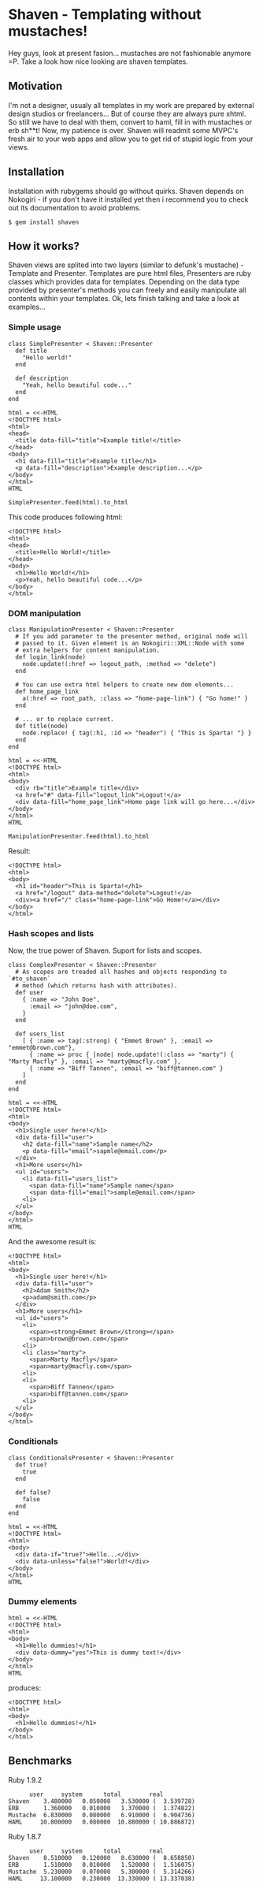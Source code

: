 # Shaven - Templating without mustaches!

Hey guys, look at present fasion... mustaches are not fashionable anymore =P.
Take a look how nice looking are shaven templates.

## Motivation

I'm not a designer, usualy all templates in my work are prepared by external
design studios or freelancers... But of course they are always pure xhtml.
So still we have to deal with them, convert to haml, fill in with mustaches or
erb sh**t! Now, my patience is over. Shaven will readmit some MVPC's fresh
air to your web apps and allow you to get rid of stupid logic from your views. 

## Installation

Installation with rubygems should go without quirks. Shaven depends on Nokogiri - if
you don't have it installed yet then i recommend you to check out its documentation
to avoid problems.

    $ gem install shaven

## How it works?

Shaven views are splited into two layers (similar to defunk's mustache) - Template
and Presenter. Templates are pure html files, Presenters are ruby classes
which provides data for templates. Depending on the data type provided by
presenter's methods you can freely and easily manipulate all contents within
your templates. Ok, lets finish talking and take a look at examples...

### Simple usage

    class SimplePresenter < Shaven::Presenter
      def title
      	"Hello world!"
      end

      def description
        "Yeah, hello beautiful code..."
      end
    end

    html = <<-HTML
    <!DOCTYPE html>
    <html>
    <head>
      <title data-fill="title">Example title!</title>
    </head>
    <body>
      <h1 data-fill="title">Example title</h1>
      <p data-fill="description">Example description...</p>
    </body>
    </html>
    HTML

    SimplePresenter.feed(html).to_html

This code produces following html:

    <!DOCTYPE html>
    <html>
    <head>
      <title>Hello World!</title>
    </head>
    <body>
      <h1>Hello World!</h1>
      <p>Yeah, hello beautiful code...</p>
    </body>
    </html>

### DOM manipulation

    class ManipulationPresenter < Shaven::Presenter
      # If you add parameter to the presenter method, original node will
      # passed to it. Given element is an Nokogiri::XML::Node with some
      # extra helpers for content manipulation. 
      def login_link(node)
        node.update!(:href => logout_path, :method => "delete")
      end

      # You can use extra html helpers to create new dom elements...
      def home_page_link
        a(:href => root_path, :class => "home-page-link") { "Go home!" }
      end
 
      # ... or to replace current.
      def title(node)
        node.replace! { tag(:h1, :id => "header") { "This is Sparta! "} }
      end
    end

    html = <<-HTML
    <!DOCTYPE html>
    <html>
    <body>
      <div rb="title">Example title</div>
      <a href="#" data-fill="logout_link">Logout!</a>
      <div data-fill="home_page_link">Home page link will go here...</div>
    </body>
    </html>
    HTML

    ManipulationPresenter.feed(html).to_html

Result:

    <!DOCTYPE html>
    <html>
    <body>
      <h1 id="header">This is Sparta!</h1>
      <a href="/logout" data-method="delete">Logout!</a>
      <div><a href="/" class="home-page-link">Go Home!</a></div>
    </body>
    </html>
    
### Hash scopes and lists

Now, the true power of Shaven. Suport for lists and scopes.

    class ComplexPresenter < Shaven::Presenter
      # As scopes are treaded all hashes and objects responding to `#to_shaven`
      # method (which returns hash with attributes).
      def user
        { :name => "John Doe",
          :email => "john@doe.com",
        }
      end

      def users_list
        [ { :name => tag(:strong) { "Emmet Brown" }, :email => "emmet@brown.com"},
          { :name => proc { |node| node.update!(:class => "marty") { "Marty Macfly" }, :email => "marty@macfly.com" },
          { :name => "Biff Tannen", :email => "biff@tannen.com" }
        ]
      end
    end

    html = <<-HTML
    <!DOCTYPE html>
    <html>
    <body>
      <h1>Single user here!</h1>
      <div data-fill="user">
        <h2 data-fill="name">Sample name</h2>
        <p data-fill="email">sapmle@email.com</p>
      </div>
      <h1>More users</h1>
      <ul id="users">
        <li data-fill="users_list">
          <span data-fill="name">Sample name</span>
          <span data-fill="email">sample@email.com</span>
        <li>
      </ul>
    </body>
    </html>
    HTML

And the awesome result is:

    <!DOCTYPE html>
    <html>
    <body>
      <h1>Single user here!</h1>
      <div data-fill="user">
        <h2>Adam Smith</h2>
        <p>adam@smith.com</p>
      </div>
      <h1>More users</h1>
      <ul id="users">
        <li>
          <span><strong>Emmet Brown</strong></span>
          <span>brown@brown.com</span>
        <li>
        <li class="marty">
          <span>Marty Macfly</span>
          <span>marty@macfly.com</span>
        <li>
        <li>
          <span>Biff Tannen</span>
          <span>biff@tannen.com</span>
        <li>
      </ul>
    </body>
    </html>

### Conditionals

    class ConditionalsPresenter < Shaven::Presenter
      def true?
        true
      end

      def false?
        false
      end
    end

    html = <<-HTML
    <!DOCTYPE html>
    <html>
    <body>
      <div data-if="true?">Hello...</div>
      <div data-unless="false?">World!</div>
    </body>
    </html>
    HTML

### Dummy elements

    html = <<-HTML
    <!DOCTYPE html>
    <html>
    <body>
      <h1>Hello dummies!</h1>
      <div data-dummy="yes">This is dummy text!</div>
    </body>
    </html>
    HTML
    
produces:

    <!DOCTYPE html>
    <html>
    <body>
      <h1>Hello dummies!</h1>
    </body>
    </html>    

## Benchmarks

Ruby 1.9.2

          user     system      total        real
    Shaven    3.480000   0.050000   3.530000 (  3.539728)
    ERB       1.360000   0.010000   1.370000 (  1.374822)
    Mustache  6.830000   0.080000   6.910000 (  6.904736)
    HAML     10.800000   0.080000  10.880000 ( 10.886872)

Ruby 1.8.7

          user     system      total        real
    Shaven    8.510000   0.120000   8.630000 (  8.658850)
    ERB       1.510000   0.010000   1.520000 (  1.516075)
    Mustache  5.230000   0.070000   5.300000 (  5.314266)
    HAML     13.100000   0.230000  13.330000 ( 13.337038)
